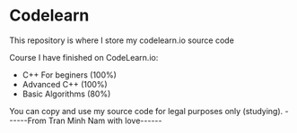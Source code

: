 # Codelearn
This repository is where I store my codelearn.io source code

Course I have finished on CodeLearn.io:
  + C++ For beginers (100%)
  + Advanced C++ (100%) 
  + Basic Algorithms (80%)
  
  

You can copy and use my source code for legal purposes only (studying).
------From Tran Minh Nam with love------
